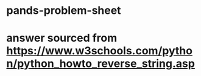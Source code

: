 # pands-problem-sheet

# answer sourced from https://www.w3schools.com/python/python_howto_reverse_string.asp

